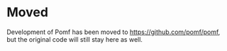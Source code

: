 # Moved
Development of Pomf has been moved to https://github.com/pomf/pomf, but the original code will still stay here as well.
